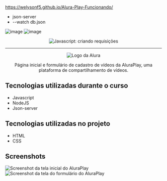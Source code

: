 https://welysonf5.github.io/Alura-Play-Funcionando/

* json-server
* --watch db.json

![image](https://github.com/user-attachments/assets/1191cf57-134c-43ba-9baa-b99906ea36e7)
![image](https://github.com/user-attachments/assets/40c86b89-eed1-432b-984a-59e86ce86e5f)

<p align="center"> <img src="https://imgur.com/J3hD21O.png" alt="Javascript: criando requisições"> </p>

<hr>

<p align="center"> <img src="https://github.com/MonicaHillman/aluraplay-requisicoes/blob/main/img/logo.png" alt="Logo da Alura"> </p>
<p align="center">Página inicial e formulário de cadastro de vídeos da AluraPlay, uma plataforma de compartilhamento de vídeos.</p>

## Tecnologias utilizadas durante o curso
* Javascript
* NodeJS
* Json-server

## Tecnologias utilizadas no projeto
* HTML
* CSS

## Screenshots
![Screenshot da tela inicial do AluraPlay](https://imgur.com/aymxEsh.png)
![Screenshot da tela do formulário do AluraPlay](https://imgur.com/ShNADf2.png)


<!--1) npm init -y
    2) npm install json-server
    3) Set-ExecutionPolicy RemoteSigned -Scope currentUser :A
    4) json-server --watch db.json 
    
    toda vez que abrir o projeto
    1) cd url/caminho/do/projeto
    2) json-server --watch db.json-->

<!--Para procurar um termo digitamos o localhost/usuario?q=()...)-->

